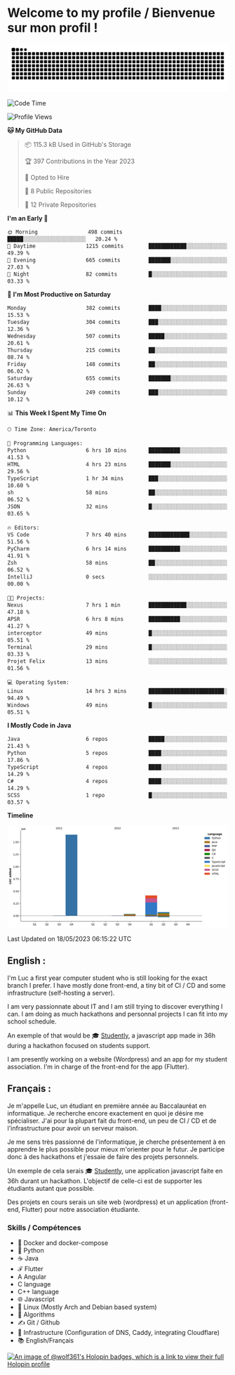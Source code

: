 # Welcome to my profile / Bienvenue sur mon profil !

![snake gif](https://github.com/wolf-361/wolf-361/blob/output/github-contribution-grid-snake.svg)

<!--START_SECTION:waka-->
![Code Time](http://img.shields.io/badge/Code%20Time-90%20hrs%2036%20mins-blue)

![Profile Views](http://img.shields.io/badge/Profile%20Views-0-blue)

**🐱 My GitHub Data** 

> 📦 115.3 kB Used in GitHub's Storage 
 > 
> 🏆 397 Contributions in the Year 2023
 > 
> 💼 Opted to Hire
 > 
> 📜 8 Public Repositories 
 > 
> 🔑 12 Private Repositories 
 > 
**I'm an Early 🐤** 

```text
🌞 Morning                498 commits         █████░░░░░░░░░░░░░░░░░░░░   20.24 % 
🌆 Daytime                1215 commits        ████████████░░░░░░░░░░░░░   49.39 % 
🌃 Evening                665 commits         ███████░░░░░░░░░░░░░░░░░░   27.03 % 
🌙 Night                  82 commits          █░░░░░░░░░░░░░░░░░░░░░░░░   03.33 % 
```
📅 **I'm Most Productive on Saturday** 

```text
Monday                   382 commits         ████░░░░░░░░░░░░░░░░░░░░░   15.53 % 
Tuesday                  304 commits         ███░░░░░░░░░░░░░░░░░░░░░░   12.36 % 
Wednesday                507 commits         █████░░░░░░░░░░░░░░░░░░░░   20.61 % 
Thursday                 215 commits         ██░░░░░░░░░░░░░░░░░░░░░░░   08.74 % 
Friday                   148 commits         ██░░░░░░░░░░░░░░░░░░░░░░░   06.02 % 
Saturday                 655 commits         ███████░░░░░░░░░░░░░░░░░░   26.63 % 
Sunday                   249 commits         ███░░░░░░░░░░░░░░░░░░░░░░   10.12 % 
```


📊 **This Week I Spent My Time On** 

```text
🕑︎ Time Zone: America/Toronto

💬 Programming Languages: 
Python                   6 hrs 10 mins       ██████████░░░░░░░░░░░░░░░   41.53 % 
HTML                     4 hrs 23 mins       ███████░░░░░░░░░░░░░░░░░░   29.56 % 
TypeScript               1 hr 34 mins        ███░░░░░░░░░░░░░░░░░░░░░░   10.60 % 
sh                       58 mins             ██░░░░░░░░░░░░░░░░░░░░░░░   06.52 % 
JSON                     32 mins             █░░░░░░░░░░░░░░░░░░░░░░░░   03.65 % 

🔥 Editors: 
VS Code                  7 hrs 40 mins       █████████████░░░░░░░░░░░░   51.56 % 
PyCharm                  6 hrs 14 mins       ██████████░░░░░░░░░░░░░░░   41.91 % 
Zsh                      58 mins             ██░░░░░░░░░░░░░░░░░░░░░░░   06.52 % 
IntelliJ                 0 secs              ░░░░░░░░░░░░░░░░░░░░░░░░░   00.00 % 

🐱‍💻 Projects: 
Nexus                    7 hrs 1 min         ████████████░░░░░░░░░░░░░   47.18 % 
APSR                     6 hrs 8 mins        ██████████░░░░░░░░░░░░░░░   41.27 % 
interceptor              49 mins             █░░░░░░░░░░░░░░░░░░░░░░░░   05.51 % 
Terminal                 29 mins             █░░░░░░░░░░░░░░░░░░░░░░░░   03.33 % 
Projet Felix             13 mins             ░░░░░░░░░░░░░░░░░░░░░░░░░   01.56 % 

💻 Operating System: 
Linux                    14 hrs 3 mins       ████████████████████████░   94.49 % 
Windows                  49 mins             █░░░░░░░░░░░░░░░░░░░░░░░░   05.51 % 
```

**I Mostly Code in Java** 

```text
Java                     6 repos             █████░░░░░░░░░░░░░░░░░░░░   21.43 % 
Python                   5 repos             ████░░░░░░░░░░░░░░░░░░░░░   17.86 % 
TypeScript               4 repos             ████░░░░░░░░░░░░░░░░░░░░░   14.29 % 
C#                       4 repos             ████░░░░░░░░░░░░░░░░░░░░░   14.29 % 
SCSS                     1 repo              █░░░░░░░░░░░░░░░░░░░░░░░░   03.57 % 
```



**Timeline**

![Lines of Code chart](https://raw.githubusercontent.com/wolf-361/wolf-361/main/assets/bar_graph.png)


 Last Updated on 18/05/2023 06:15:22 UTC
<!--END_SECTION:waka-->

## English : 

I'm Luc a first year computer student who is still looking for the exact branch I prefer. I have mostly done front-end, a tiny bit of CI / CD and some infrastructure (self-hosting a server).

I am very passionnate about IT and I am still trying to discover everything I can. I am doing as much hackathons and personnal projects I can fit into my school schedule.

An exemple of that would be 🎓 [Studently](https://github.com/wolf-361/Studently-CodeJam12), a javascript app made in 36h during a hackathon focused on students support.

I am presently working on a website (Wordpress) and an app for my student association. I'm in charge of the front-end for the app (Flutter).

## Français :

Je m'appelle Luc, un étudiant en première année au Baccalauréat en informatique. Je recherche encore exactement en quoi je désire me spécialiser. J'ai pour la plupart fait du front-end, un peu de CI / CD et de l'infrastructure pour avoir un serveur maison.

Je me sens très passionné de l'informatique, je cherche présentement à en apprendre le plus possible pour mieux m'orienter pour le futur. Je participe donc à des hackathons et j'essaie de faire des projets personnels.

Un exemple de cela serais 🎓 [Studently](https://github.com/wolf-361/Studently-CodeJam12), une application javascript faite en 36h durant un hackathon. L'objectif de celle-ci est de supporter les étudiants autant que possible.

Des projets en cours serais un site web (wordpress) et un application (front-end, Flutter) pour notre association étudiante.

###  Skills / Compétences

* 🐋 Docker and docker-compose
* 🐍 Python
* ☕ Java
* ℱ Flutter
* A Angular
* C language
* C++ language
* 🌐 Javascript
* 🐧 Linux (Mostly Arch and Debian based system)
* 🧩 Algorithms
* ✍️ Git / Github
* 📜 Infrastructure (Configuration of DNS, Caddy, integrating Cloudflare)
* 📚 English/Français

[![An image of @wolf361's Holopin badges, which is a link to view their full Holopin profile](https://holopin.me/wolf361)](https://holopin.io/@wolf361)


